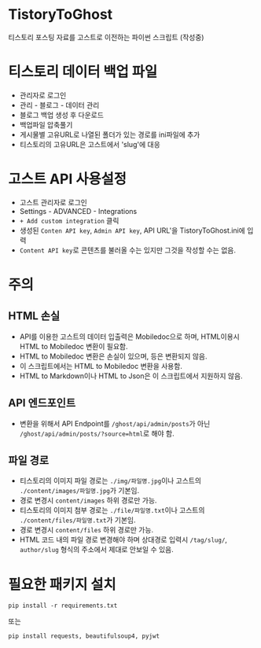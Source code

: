 # TistoryToGhost
티스토리 포스팅 자료를 고스트로 이전하는 파이썬 스크립트
(작성중)


# 티스토리 데이터 백업 파일
- 관리자로 로그인
- 관리 - 블로그 - 데이터 관리
- 블로그 백업 생성 후 다운로드
- 백업파일 압축풀기
- 게시물별 고유URL로 나열된 폴더가 있는 경로를 ini파일에 추가
- 티스토리의 고유URL은 고스트에서 'slug'에 대응


# 고스트 API 사용설정
- 고스트 관리자로 로그인
- Settings - ADVANCED - Integrations
- `+ Add custom integration` 클릭
- 생성된 `Conten API key`, `Admin API key`, API URL'을 TistoryToGhost.ini에 입력
- `Content API key`로 콘텐츠를 불러올 수는 있지만 그것을 작성할 수는 없음.


# 주의
## HTML 손실
- API를 이용한 고스트의 데이터 입출력은 Mobiledoc으로 하며, HTML이용시 HTML  to Mobiledoc 변환이 필요함.
- HTML to Mobiledoc 변환은 손실이 있으며, <script></script>등은 변환되지 않음.
- 이 스크립트에서는 HTML to Mobiledoc 변환을 사용함.
- HTML to Markdown이나 HTML to Json은 이 스크립트에서 지원하지 않음.

## API 엔드포인트
- 변환을 위해서 API Endpoint를 `/ghost/api/admin/posts`가 아닌 `/ghost/api/admin/posts/?source=html`로 해야 함.

## 파일 경로
- 티스토리의 이미지 파일 경로는 `./img/파일명.jpg`이나 고스트의 `./content/images/파일명.jpg`가 기본임. 
- 경로 변경시 `content/images` 하위 경로만 가능.
- 티스토리의 이미지 첨부 경로는 `./file/파일명.txt`이나 고스트의 `./content/files/파일명.txt`가 기본임. 
- 경로 변경시 `content/files` 하위 경로만 가능.
- HTML 코드 내의 파일 경로 변경해야 하며 상대경로 입력시 `/tag/slug/`, `author/slug` 형식의 주소에서 제대로 안보일 수 있음.


# 필요한 패키지 설치
```
pip install -r requirements.txt
```
또는
```
pip install requests, beautifulsoup4, pyjwt
```
